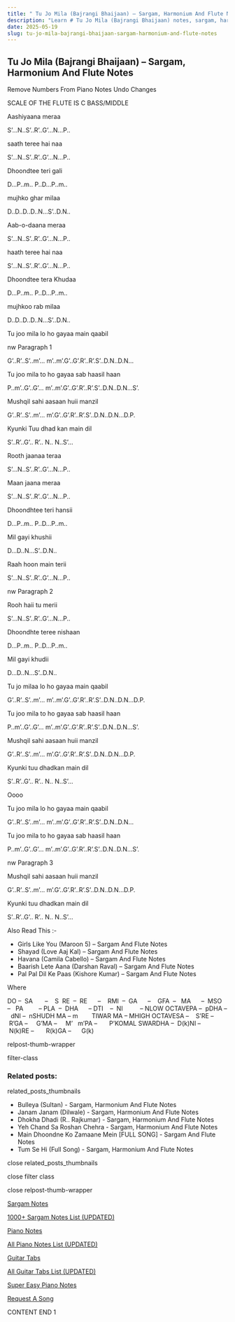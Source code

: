 ```yaml
---
title: " Tu Jo Mila (Bajrangi Bhaijaan) – Sargam, Harmonium And Flute Notes"
description: "Learn # Tu Jo Mila (Bajrangi Bhaijaan) notes, sargam, harmonium notations and flute notes. Easy step-by-step tutorial for beginners."
date: 2025-05-19
slug: tu-jo-mila-bajrangi-bhaijaan-sargam-harmonium-and-flute-notes
---
```


## Tu Jo Mila (Bajrangi Bhaijaan) – Sargam, Harmonium And Flute Notes

Remove Numbers From Piano Notes
Undo Changes

SCALE OF THE FLUTE IS C BASS/MIDDLE

Aashiyaana meraa

S’…N..S’..R’..G’…N…P..

saath teree hai naa

S’…N..S’..R’..G’…N…P..

Dhoondtee teri gali

D…P..m.. P..D…P..m..

mujhko ghar milaa

D..D..D..D..N…S’..D.N..

Aab-o-daana meraa

S’…N..S’..R’..G’…N…P..

haath teree hai naa

S’…N..S’..R’..G’…N…P..

Dhoondtee tera Khudaa

D…P..m.. P..D…P..m..

mujhkoo rab milaa

D..D..D..D..N…S’..D.N..

Tu joo mila lo ho gayaa main qaabil

nw Paragraph 1

G’..R’..S’..m’… m’..m’.G’..G’.R’..R’.S’..D.N..D.N…

Tu joo mila to ho gayaa sab haasil haan

P..m’..G’..G’… m’..m’.G’..G’.R’..R’.S’..D.N..D.N…S’.

Mushqil sahi aasaan huii manzil

G’..R’..S’..m’… m’.G’..G’.R’..R’.S’..D.N..D.N…D.P.

Kyunki Tuu dhad kan main dil

S’..R’..G’.. R’.. N.. N..S’…

Rooth jaanaa teraa

S’…N..S’..R’..G’…N…P..

Maan jaana meraa

S’…N..S’..R’..G’…N…P..

Dhoondhtee teri hansii

D…P..m.. P..D…P..m..

Mil gayi khushii

D…D..N…S’..D.N..

Raah hoon main terii

S’…N..S’..R’..G’…N…P..

nw Paragraph 2

Rooh haii tu merii

S’…N..S’..R’..G’…N…P..

Dhoondhte teree nishaan

D…P..m.. P..D…P..m..

Mil gayi khudii

D…D..N…S’..D.N..

Tu jo milaa lo ho gayaa main qaabil

G’..R’..S’..m’… m’..m’.G’..G’.R’..R’.S’..D.N..D.N…D.P.

Tu joo mila to ho gayaa sab haasil haan

P..m’..G’..G’… m’..m’.G’..G’.R’..R’.S’..D.N..D.N…S’.

Mushqil sahi aasaan huii manzil

G’..R’..S’..m’… m’.G’..G’.R’..R’.S’..D.N..D.N…D.P.

Kyunki tuu dhadkan main dil

S’..R’..G’.. R’.. N.. N..S’…

Oooo

Tu joo mila lo ho gayaa main qaabil

G’..R’..S’..m’… m’..m’.G’..G’.R’..R’.S’..D.N..D.N…

Tu joo mila to ho gayaa sab haasil haan

P..m’..G’..G’… m’..m’.G’..G’.R’..R’.S’..D.N..D.N…S’.

nw Paragraph 3

Mushqil sahi aasaan huii manzil

G’..R’..S’..m’… m’.G’..G’.R’..R’.S’..D.N..D.N…D.P.

Kyunki tuu dhadkan main dil

S’..R’..G’.. R’.. N.. N..S’…

Also Read This :-

- Girls Like You (Maroon 5) – Sargam And Flute Notes
- Shayad (Love Aaj Kal) – Sargam And Flute Notes
- Havana (Camila Cabello) – Sargam And Flute Notes
- Baarish Lete Aana (Darshan Raval) – Sargam And Flute Notes
- Pal Pal Dil Ke Paas (Kishore Kumar) – Sargam And Flute Notes

Where

DO –  SA       –    S  RE  –  RE      –    RMI  –  GA      –    GFA  –   MA      –  MSO  –   PA         – PLA  –  DHA      – DTI    –  NI          – NLOW OCTAVEPA –  pDHA –  dNI –  nSHUDH MA – m        TIWAR MA – MHIGH OCTAVESA –    S’RE –     R’GA –     G’MA –     M’   m’PA –       P’KOMAL SWARDHA –  D(k)NI –       N(k)RE –       R(k)GA –      G(k)

relpost-thumb-wrapper

filter-class

### Related posts:

related_posts_thumbnails

- Bulleya (Sultan) - Sargam, Harmonium And Flute Notes
- Janam Janam (Dilwale) - Sargam, Harmonium And Flute Notes
- Dhokha Dhadi (R.. Rajkumar) - Sargam, Harmonium And Flute Notes
- Yeh Chand Sa Roshan Chehra - Sargam, Harmonium And Flute Notes
- Main Dhoondne Ko Zamaane Mein [FULL SONG] - Sargam And Flute Notes
- Tum Se Hi (Full Song) - Sargam, Harmonium And Flute Notes

close related_posts_thumbnails

close filter class

close relpost-thumb-wrapper

[Sargam Notes](/sargam-notes.html)

[1000+ Sargam Notes List (UPDATED)](/all-songs-list-sargam-notes.html)

[Piano Notes](/piano-notes.html)

[All Piano Notes List (UPDATED)](/all-songs-list-piano-notes.html)

[Guitar Tabs](/guitar-tabs.html)

[All Guitar Tabs List (UPDATED)](/all-songs-list-guitar-tabs.html)

[Super Easy Piano Notes](https://studywall.in/)

[Request A Song](/request-a-song.html)

CONTENT END 1

